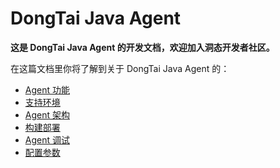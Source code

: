 # DongTai Java Agent

**这是 DongTai Java Agent 的开发文档，欢迎加入洞态开发者社区。**

在这篇文档里你将了解到关于 DongTai Java Agent 的：

- [Agent 功能](https://hxsecurity.github.io/DongTai-agent-java/doc/2022-04-01-UsageScenarios.md)
- [支持环境](https://hxsecurity.github.io/DongTai-agent-java/doc/2022-04-01-Support.md)
- [Agent 架构](https://hxsecurity.github.io/DongTai-agent-java/doc/2022-04-01-ProductStructure.md)
- [构建部署](https://hxsecurity.github.io/DongTai-agent-java/doc/2022-04-01-MavenBuild.md)
- [Agent 调试](https://hxsecurity.github.io/DongTai-agent-java/doc/2022-04-01-AgentDebug.md)
- [配置参数](https://hxsecurity.github.io/DongTai-agent-java/doc/2022-04-01-ConfigurationProperties.md)

